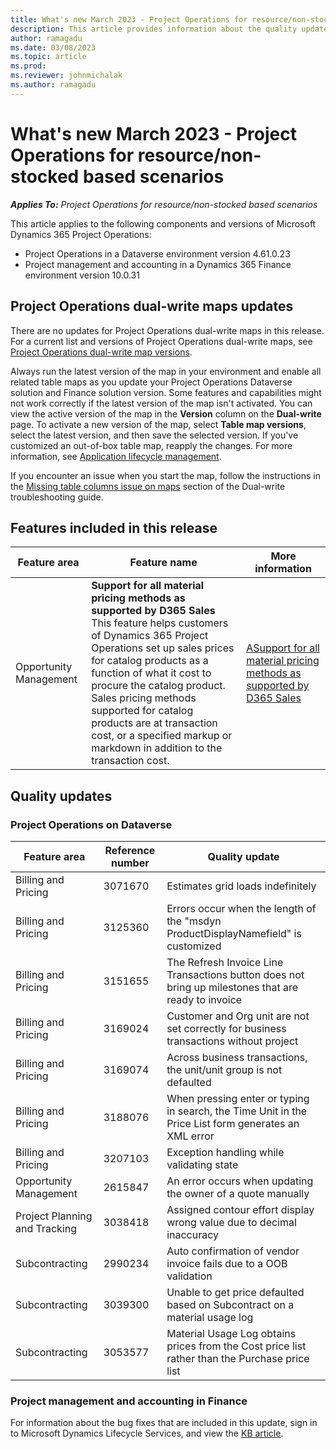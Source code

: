 ```yaml
---
title: What's new March 2023 - Project Operations for resource/non-stocked based scenarios
description: This article provides information about the quality updates that are available in the March 2023 release of Microsoft Dynamics 365 Project Operations for resource/non-stocked based scenarios.
author: ramagadu
ms.date: 03/08/2023
ms.topic: article
ms.prod:
ms.reviewer: johnmichalak 
ms.author: ramagadu
---
```


# What's new March 2023 - Project Operations for resource/non-stocked based scenarios

_**Applies To:** Project Operations for resource/non-stocked based scenarios_

This article applies to the following components and versions of Microsoft Dynamics 365 Project Operations:

- Project Operations in a Dataverse environment version 4.61.0.23
- Project management and accounting in a Dynamics 365 Finance environment version 10.0.31

## Project Operations dual-write maps updates

There are no updates for Project Operations dual-write maps in this release. For a current list and versions of Project Operations dual-write maps, see [Project Operations dual-write map versions](../environment/resource-dual-write-maps.md).

Always run the latest version of the map in your environment and enable all related table maps as you update your Project Operations Dataverse solution and Finance solution version. Some features and capabilities might not work correctly if the latest version of the map isn't activated. You can view the active version of the map in the **Version** column on the **Dual-write** page. To activate a new version of the map, select **Table map versions**, select the latest version, and then save the selected version. If you've customized an out-of-box table map, reapply the changes. For more information, see [Application lifecycle management](/dynamics365/fin-ops-core/dev-itpro/data-entities/dual-write/app-lifecycle-management).

If you encounter an issue when you start the map, follow the instructions in the [Missing table columns issue on maps](/dynamics365/fin-ops-core/dev-itpro/data-entities/dual-write/dual-write-troubleshooting-finops-upgrades#missing-table-columns-issue-on-maps) section of the Dual-write troubleshooting guide.

## Features included in this release

| Feature area | Feature name | More information |
| --- | --- | --- |
| Opportunity Management | **Support for all material pricing methods as supported by D365 Sales**<br>This feature helps customers of Dynamics 365 Project Operations set up sales prices for catalog products as a function of what it cost to procure the catalog product. Sales pricing methods supported for catalog products are at transaction cost, or a specified markup or markdown in addition to the transaction cost.| [ASupport for all material pricing methods as supported by D365 Sales](/dynamics365/project-operations/pro/sales/*****) |


## Quality updates

### Project Operations on Dataverse

| Feature area | Reference number | Quality update |
| --- | --- | --- |
|Billing and Pricing|3071670|Estimates grid loads indefinitely|
|Billing and Pricing|3125360|Errors occur when the length of the "msdyn ProductDisplayNamefield" is customized|
|Billing and Pricing|3151655|The Refresh Invoice Line Transactions button does not bring up milestones that are ready to invoice|
|Billing and Pricing|3169024|Customer and Org unit are not set correctly for business transactions without project|
|Billing and Pricing|3169074|Across business transactions, the unit/unit group is not defaulted|
|Billing and Pricing|3188076|When pressing enter or typing in search, the Time Unit in the Price List form generates an XML error|
|Billing and Pricing|3207103|Exception handling while validating state|
|Opportunity Management|2615847|An error occurs when updating the owner of a quote manually|
|Project Planning and Tracking|3038418|Assigned contour effort display wrong value due to decimal inaccuracy|
|Subcontracting|2990234|Auto confirmation of vendor invoice fails due to a OOB validation|
|Subcontracting|3039300|Unable to get price defaulted based on Subcontract on a material usage log|
|Subcontracting|3053577|Material Usage Log obtains prices from the Cost price list rather than the Purchase price list|

### Project management and accounting in Finance

For information about the bug fixes that are included in this update, sign in to Microsoft Dynamics Lifecycle Services, and view the [KB article](https://fix.lcs.dynamics.com/Issue/Details?bugId=758525).
